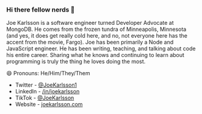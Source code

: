 ### Hi there fellow nerds 👋

Joe Karlsson is a software engineer turned Developer Advocate at MongoDB. He comes from the frozen tundra of Minneapolis, Minnesota (and yes, it does get really cold here, and no, not everyone here has the accent from the movie, Fargo). Joe has been primarily a Node and JavaScript engineer. He has been writing, teaching, and talking about code his entire career. Sharing what he knows and continuing to learn about programming is truly the thing he loves doing the most.

😄 Pronouns: He/Him/They/Them

* Twitter - [@JoeKarlsson1](https://twitter.com/JoeKarlsson1)
* LinkedIn - [/in/joekarlsson](https://www.linkedin.com/in/joekarlsson/)
* TikTok - [@JoeKarlsson](https://www.tiktok.com/@joekarlsson)
* Website - [joekarlsson.com](https://www.joekarlsson.com/)

<!--
**JoeKarlsson/JoeKarlsson** is a ✨ _special_ ✨ repository because its `README.md` (this file) appears on your GitHub profile.

Here are some ideas to get you started:

- 🔭 I’m currently working on ...
- 🌱 I’m currently learning ...
- 👯 I’m looking to collaborate on ...
- 🤔 I’m looking for help with ...
- 💬 Ask me about ...
- 📫 How to reach me: ...
- 😄 Pronouns: ...
- ⚡ Fun fact: ...
-->
